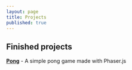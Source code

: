 ```yaml
---
layout: page
title: Projects
published: true
---
```


## Finished projects

[**Pong**](/projects/pong) - A simple pong game made with Phaser.js
